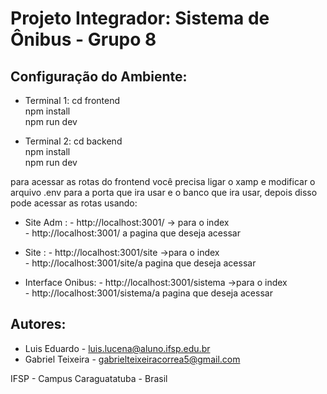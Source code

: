 # Projeto Integrador:   Sistema de Ônibus - Grupo 8

## Configuração do Ambiente:

- Terminal 1: cd frontend <br>
              npm install <br>
              npm run dev<br>

- Terminal 2: cd backend <br>
              npm install <br>
              npm run dev <br>


para acessar as rotas do frontend você precisa ligar o xamp e modificar o arquivo .env para a porta que ira usar e o banco que ira usar, depois disso pode acessar as rotas usando:

- Site Adm : 
                     - http://localhost:3001/ -> para o index <br>
                     - http://localhost:3001/ a pagina que deseja acessar <br>

- Site :
                     - http://localhost:3001/site ->para o index <br>
                     - http://localhost:3001/site/a pagina que deseja acessar <br>

- Interface Onibus:
                     - http://localhost:3001/sistema ->para o index <br>
                     - http://localhost:3001/sistema/a pagina que deseja acessar <br>


                    
## Autores:
    
- Luis Eduardo  - <luis.lucena@aluno.ifsp.edu.br>
- Gabriel Teixeira  - <gabrielteixeiracorrea5@gmail.com>
   
IFSP - Campus Caraguatatuba - Brasil

